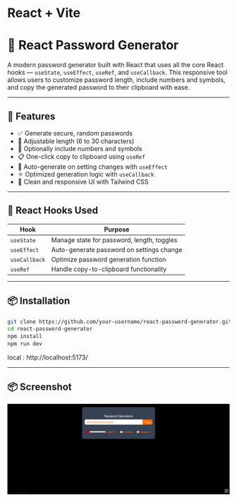 # React + Vite

# 🔐 React Password Generator

A modern password generator built with React that uses all the core React hooks — `useState`, `useEffect`, `useRef`, and `useCallback`. This responsive tool allows users to customize password length, include numbers and symbols, and copy the generated password to their clipboard with ease.



---

## 🚀 Features

- ✅ Generate secure, random passwords
- 🔢 Adjustable length (6 to 30 characters)
- 🔣 Optionally include numbers and symbols
- 📋 One-click copy to clipboard using `useRef`
- 🔄 Auto-generate on setting changes with `useEffect`
- ⚛️ Optimized generation logic with `useCallback`
- 🎨 Clean and responsive UI with Tailwind CSS

---

## 🧠 React Hooks Used

| Hook         | Purpose |
|--------------|---------|
| `useState`   | Manage state for password, length, toggles |
| `useEffect`  | Auto-generate password on settings change |
| `useCallback`| Optimize password generation function |
| `useRef`     | Handle copy-to-clipboard functionality |

---

## 📦 Installation

```bash
git clone https://github.com/your-username/react-password-generator.git
cd react-password-generator
npm install
npm run dev

```

local : http://localhost:5173/

---

## 📦 Screenshot

![screenshot](images\photo.png) 
